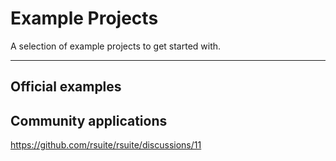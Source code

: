 # Example Projects

A selection of example projects to get started with.

---

## Official examples

<!--{include:(resources/examples/en-US/official-examples.md)}-->

## Community applications

https://github.com/rsuite/rsuite/discussions/11
